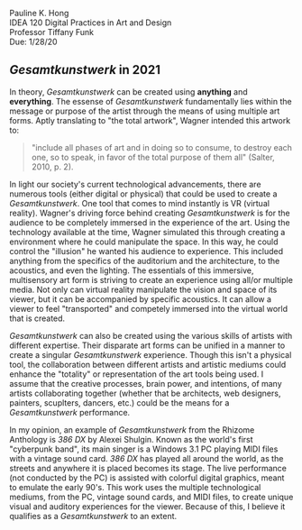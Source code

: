 Pauline K. Hong    
IDEA 120 Digital Practices in Art and Design  
Professor Tiffany Funk  
Due: 1/28/20 

## *Gesamtkunstwerk* in 2021

In theory, *Gesamtkunstwerk* can be created using **anything** and **everything**. The essense of *Gesamtkunstwerk* fundamentally lies within the message or purpose of the artist through the means of using multiple art forms. Aptly translating to "the total artwork", Wagner intended this artwork to: 
> "include all phases of art and in doing so to consume, to destroy each one, so to speak, in favor of the total purpose of them all" (Salter, 2010, p. 2).


In light our society's current technological advancements, there are numerous tools (either digital or physical) that could be used to create a *Gesamtkunstwerk*. 
One tool that comes to mind instantly is VR (virtual reality). Wagner's driving force behind creating *Gesamtkunstwerk* is for the audience to be completely immersed in the experience of the art. Using the technology available at the time, Wagner simulated this through creating a environment where he could manipulate the space. In this way, he could control the "illusion" he wanted his audience to experience. This included anything from the specifics of the auditorium and the architecture, to the acoustics, and even the lighting. The essentials of this immersive, multisensory art form is striving to create an experience using all/or multiple media. Not only can virtual reality manipulate the vision and space of its viewer, but it can be accompanied by specific acoustics. It can allow a viewer to feel "transported" and competely immersed into the virtual world that is created.


*Gesamtkunstwerk* can also be created using the various skills of artists with different expertise. Their disparate art forms can be unified in a manner to create a singular *Gesamtkunstwerk* experience. Though this isn't a physical tool, the collaboration between different artists and artistic mediums could enhance the "totality" or representation of the art tools being used. I assume that the creative processes, brain power, and intentions, of many artists collaborating together (whether that be architects, web designers, painters, scuplters, dancers, etc.) could be the means for a *Gesamtkunstwerk* performance. 

In my opinion, an example of *Gesamtkunstwerk* from the Rhizome Anthology is *386 DX* by Alexei Shulgin. Known as the world's first "cyberpunk band", its main singer is a Windows 3.1 PC playing MIDI files with a vintage sound card. *386 DX* has played all around the world, as the streets and anywhere it is placed becomes its stage. The live performance (not conducted by the PC) is assisted with colorful digital graphics, meant to emulate the early 90's. This work uses the multiple technological mediums, from the PC, vintage sound cards, and MIDI files, to create unique visual and auditory experiences for the viewer. Because of this, I believe it qualifies as a *Gesamtkunstwerk* to an extent. 
